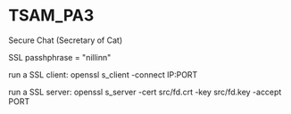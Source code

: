 # TSAM_PA3
Secure Chat (Secretary of Cat)

SSL passhphrase = "nillinn"

run a SSL client:
openssl s_client -connect IP:PORT

run a SSL server:
openssl s_server -cert src/fd.crt -key src/fd.key -accept PORT

